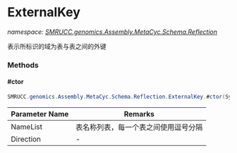 ﻿# ExternalKey
_namespace: [SMRUCC.genomics.Assembly.MetaCyc.Schema.Reflection](./index.md)_

表示所标识的域为表与表之间的外键



### Methods

#### #ctor
```csharp
SMRUCC.genomics.Assembly.MetaCyc.Schema.Reflection.ExternalKey.#ctor(System.String,System.String,SMRUCC.genomics.Assembly.MetaCyc.Schema.Reflection.ExternalKey.Directions)
```


|Parameter Name|Remarks|
|--------------|-------|
|NameList|表名称列表，每一个表之间使用逗号分隔|
|Direction|-|



